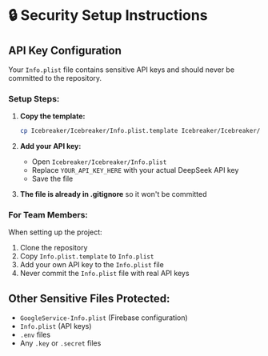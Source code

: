 # 🔒 Security Setup Instructions

## API Key Configuration

Your `Info.plist` file contains sensitive API keys and should never be committed to the repository.

### Setup Steps:

1. **Copy the template:**

   ```bash
   cp Icebreaker/Icebreaker/Info.plist.template Icebreaker/Icebreaker/Info.plist
   ```

2. **Add your API key:**

   - Open `Icebreaker/Icebreaker/Info.plist`
   - Replace `YOUR_API_KEY_HERE` with your actual DeepSeek API key
   - Save the file

3. **The file is already in .gitignore** so it won't be committed

### For Team Members:

When setting up the project:

1. Clone the repository
2. Copy `Info.plist.template` to `Info.plist`
3. Add your own API key to the `Info.plist` file
4. Never commit the `Info.plist` file with real API keys

## Other Sensitive Files Protected:

- `GoogleService-Info.plist` (Firebase configuration)
- `Info.plist` (API keys)
- `.env` files
- Any `.key` or `.secret` files
